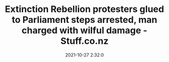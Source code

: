 ---
"title": "Extinction Rebellion protesters glued to Parliament steps arrested, man charged with wilful damage - Stuff.co.nz"
"date": "2021-10-27 2:32:0"
"feed_name": "GOOGLENEWSINDUSTRIAL"
"feed_website": "https://news.google.com/search?q=industrial%2Bincident&hl=en-US&gl=US&ceid=US:en"
"feed_rss": "https://news.google.com/rss/search?q=industrial%2Bincident&hl=en-US&gl=US&ceid=US:en"
"link": "https://www.stuff.co.nz/environment/climate-news/300438940/extinction-rebellion-protesters-glued-to-parliament-steps-arrested-man-charged-with-wilful-damage"
"source": "{'href': 'https://www.stuff.co.nz', 'title': 'Stuff.co.nz'}"
"file": "_posts/2021-1-1-54348787e4586f6540d333670ceeca2a4cfaf80e.md"
"accident": "1"
"drilling": "0"
"dead": "0"
"injured": "0"
"arrested": "0"
"place": "unknown place"
"where": "unknown site"
"causes": "unknown"
"place_uri": "unknown place"
---